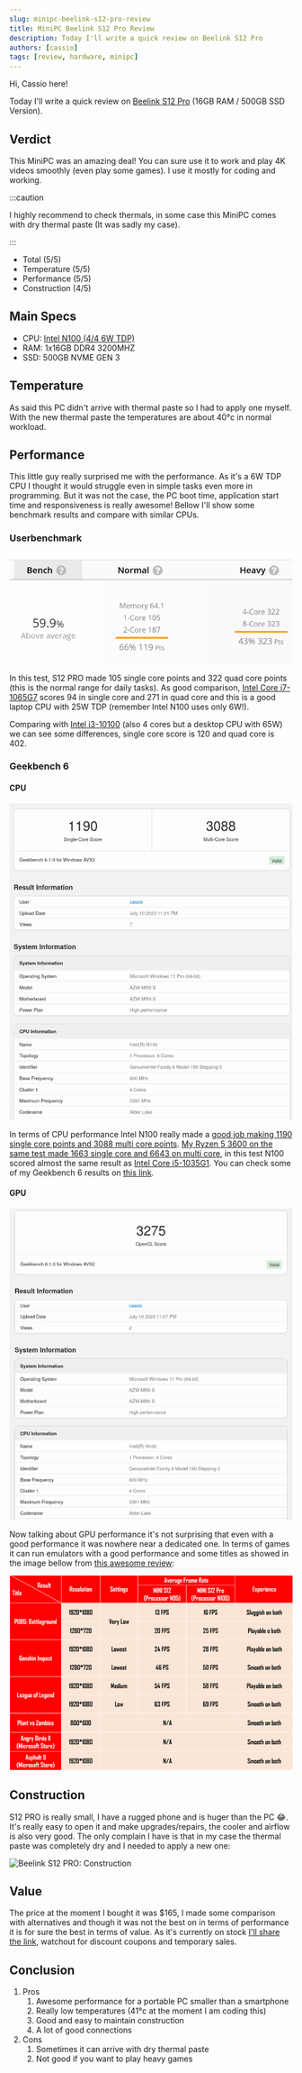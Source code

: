 ```yaml
---
slug: minipc-beelink-s12-pro-review
title: MiniPC Beelink S12 Pro Review
description: Today I'll write a quick review on Beelink S12 Pro
authors: [cassio]
tags: [review, hardware, minipc]
---
```


Hi, Cassio here!

Today I'll write a quick review on [Beelink S12 Pro](https://pt.aliexpress.com/item/1005004260803924.html) (16GB RAM / 500GB SSD Version).

<!-- truncate -->

## Verdict

This MiniPC was an amazing deal! You can sure use it to work and play 4K videos smoothly (even play some games). I use it mostly for coding and working.

:::caution

I highly recommend to check thermals, in some case this MiniPC comes with dry thermal paste (It was sadly my case).

:::

- Total (5/5)
- Temperature (5/5)
- Performance (5/5)
- Construction (4/5)

## Main Specs

- CPU: [Intel N100 (4/4 6W TDP)](https://ark.intel.com/content/www/us/en/ark/products/231803/intel-processor-n100-6m-cache-up-to-3-40-ghz.html)
- RAM: 1x16GB DDR4 3200MHZ
- SSD: 500GB NVME GEN 3

## Temperature

As said this PC didn't arrive with thermal paste so I had to apply one myself. With the new thermal paste the temperatures are about 40°c in normal workload.

## Performance

This little guy really surprised me with the performance. As it's a 6W TDP CPU I thought it would struggle even in simple tasks even more in programming. But it was not the case, the PC boot time, application start time and responsiveness is really awesome! Bellow I'll show some benchmark results and compare with similar CPUs.

### Userbenchmark

![Beelink S12 PRO: Userbenchmark](beelink-s12-pro-userbenchmark.png)

In this test, S12 PRO made 105 single core points and 322 quad core points (this is the normal range for daily tasks). As good comparison, [Intel Core i7-1065G7](https://ark.intel.com/content/www/us/en/ark/products/196597/intel-core-i71065g7-processor-8m-cache-up-to-3-90-ghz.html) scores 94 in single core and 271 in quad core and this is a good laptop CPU with 25W TDP (remember Intel N100 uses only 6W!).

Comparing with [Intel i3-10100](https://ark.intel.com/content/www/us/en/ark/products/199283/intel-core-i310100-processor-6m-cache-up-to-4-30-ghz.html) (also 4 cores but a desktop CPU with 65W) we can see some differences, single core score is 120 and quad core is 402.

### Geekbench 6

#### CPU

![Beelink S12 PRO: Geekbench 6 CPU](beelink-s12-pro-geekbench6-cpu.png)

In terms of CPU performance Intel N100 really made a [good job making 1190 single core points and 3088 multi core points](https://browser.geekbench.com/v6/cpu/1877864). [My Ryzen 5 3600 on the same test made 1663 single core and 6643 on multi core](https://browser.geekbench.com/v6/cpu/1869896), in this test N100 scored almost the same result as [Intel Core i5-1035G1](https://ark.intel.com/content/www/us/en/ark/products/196603/intel-core-i51035g1-processor-6m-cache-up-to-3-60-ghz.html). You can check some of my Geekbench 6 results on [this link](https://browser.geekbench.com/user/474744).


#### GPU

![Beelink S12 PRO: Geekbench 6 GPU](beelink-s12-pro-geekbench6-gpu.png)

Now talking about GPU performance it's not surprising that even with a good performance it was nowhere near a dedicated one. In terms of games it can run emulators with a good performance and some titles as showed in the image bellow from [this awesome review](https://forum.xda-developers.com/t/beelink-mini-s12-and-mini-s12-pro-review-budget-mini-pcs-that-checked-all-the-boxes.4562923/):

![Beelink S12 PRO: Gaming](beelink-s12-pro-gaming.png)

## Construction

S12 PRO is really small, I have a rugged phone and is huger than the PC 😂. It's really easy to open it and make upgrades/repairs, the cooler and airflow is also very good. The only complain I have is that in my case the thermal paste was completely dry and I needed to apply a new one:

![Beelink S12 PRO: Construction](beelink-s12-pro-construction.avif)

## Value

The price at the moment I bought it was $165, I made some comparison with alternatives and though it was not the best on in terms of performance it is for sure the best in terms of value. As it's currently on stock [I'll share the link](https://www.aliexpress.com/item/1005004260803924.html), watchout for discount coupons and temporary sales.

## Conclusion

1. Pros
   1. Awesome performance for a portable PC smaller than a smartphone
   3. Really low temperatures (41°c at the moment I am coding this)
   4. Good and easy to maintain construction
   5. A lot of good connections
2. Cons
   1. Sometimes it can arrive with dry thermal paste
   2. Not good if you want to play heavy games
